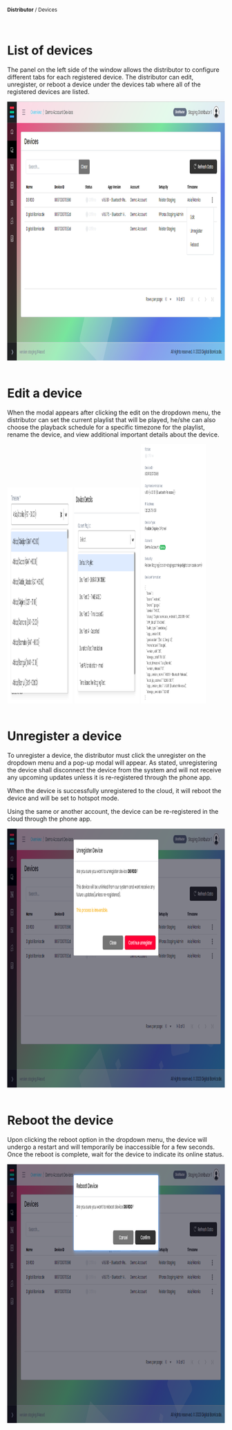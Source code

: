 <small><b>Distributor</b> / Devices</small>

<br />
<h1>List of devices</h1>
<div class="description">
    <p>
       The panel on the left side of the window allows the distributor to configure different tabs for each registered device. The distributor can edit, unregister, or reboot a device under the devices tab where all of the registered devices are listed.
    </p>
    <img src="/images/image501.png" alt="device_list"  width="100%" height="600">
</div>

<br />
<h1>Edit a device</h1>
<div class="description">
    <p>
        When the modal appears after clicking the edit on the dropdown menu, the distributor can set the current playlist that will be played, he/she can also choose the playback schedule for a specific timezone for the playlist, rename the device, and view additional important details about the device.
    </p>
    <img src="/images/image502.png" alt="edit_device"  width="30%" height="500">
    <img src="/images/image503.png" alt="edit_device"  width="30%" height="500">
    <img src="/images/image504.png" alt="edit_device"  width="30%" height="600">
</div>


<br />
<h1>Unregister a device</h1>
<div class="description">
    <p>
        To unregister a device, the distributor must click the unregister on the dropdown menu and a pop-up modal will appear. As stated, unregistering the device shall disconnect the device from the system and will not receive any upcoming updates unless it is re-registered through the phone app.
    </p>
    <p>
        When the device is successfully unregistered to the cloud, it will reboot the device and will be set to hotspot mode.
    </p>
    <p>
        Using the same or another account, the device can be re-registered in the cloud through the phone app.
    </p>
    <img src="/images/image506.png" alt="unreg_device"  width="100%" height="600">
</div>

<br />
<h1>Reboot the device</h1>
<div class="description">
    <p>
        Upon clicking the reboot option in the dropdown menu, the device will undergo a restart and will temporarily be inaccessible for a few seconds. Once the reboot is complete, wait for the device to indicate its online status.
    </p>
    <img src="/images/image507.png" alt="reboot_device"  width="100%" height="600">
</div>